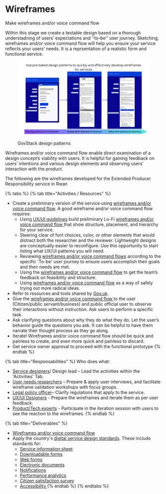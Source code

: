 # Wireframes

Make wireframes and/or voice command flow

Within this stage we create a testable design based on a thorough understadning of users’ expectations and ''to-be'' user journey. Sketching, wireframes and/or voice command flow will help you ensure your service reflects your users’ needs. It is a reprsentation of a realistic form and functional service.&#x20;

<figure><img src="../../.gitbook/assets/Use pre-baked design patterns to quickly and effectively develop wireframes to services (2) (1).png" alt=""><figcaption><p>GovStack design patterns</p></figcaption></figure>

Wireframes and/or voice command flow enable direct examination of a design concept’s viability with users. It is helpful for gaining feedback on users’ intentions and various design elements and observing users' interaction with the product.&#x20;

The following are the wireframes developed for the Extended Producer Responsibility service in Rwan

{% tabs %}
{% tab title="Activities / Resources" %}
* Create a preliminary version of the service using [wireframes and/or voice command flow](../learning-and-exchange/artefacts.md#wireframes-and-or-voice-command-flow). A good wireframe and/or voice command flow requires:
  * Using [UX/UI guidelines](https://govstack.gitbook.io/specification/v/govstack-specification-main/govstack-ui-ux-guidelines) build preliminary Lo-Fi [wireframes and/or voice command flow ](../learning-and-exchange/artefacts.md#wireframes-and-or-voice-command-flow)that show structure, placement, and hierarchy for your service. &#x20;
  * Steering clear of font choices, color, or other elements that would distract both the researcher and the reviewer. Lightweight designs are conceptually easier to reconfigure. Use this opportunity to start listing what UX/UI patterns you will need.&#x20;
  * Reviewing [wireframes and/or voice command flows](../learning-and-exchange/artefacts.md#wireframes-and-or-voice-command-flow) according to the specific 'To-be' user journey to ensure users accomplish their goals and their needs are met.&#x20;
  * Using the [wireframes and/or voice command flow](../learning-and-exchange/artefacts.md#wireframes-and-or-voice-command-flow) to get the team’s feedback on feasibility and structure.&#x20;
  * Using [wireframes and/or voice command flow](../learning-and-exchange/artefacts.md#wireframes-and-or-voice-command-flow) as a way of safely trying out more radical ideas.   &#x20;
* Refer to resources and tools shared by [Gov.uk](https://design-system.service.gov.uk/community/resources-and-tools/).
* Give the [wireframes and/or voice command flow ](../learning-and-exchange/artefacts.md#wireframes-and-or-voice-command-flow)to the user (Citizen/public servant/business) and public official user to observe their interactions without instruction. Ask users to perform a specific task.&#x20;
* Ask clarifying questions about why they do what they do. Let the user’s behavior guide the questions you ask. It can be helpful to have them narrate their thought process as they go along. &#x20;
* Iterate! Wireframes and/or voice command flow should be quick and painless to create, and even more quick and painless to discard.&#x20;
* Get service owner approval to proceed with the functional prototype &#x20;
{% endtab %}

{% tab title="Responsabilities" %}
Who does what:

* [Service designers](../digital-team-composition/user-profiles-taxonomy.md#service-designer)/ Design lead – Lead the activities within the 'Activities' Tab.
* [User needs researchers](broken-reference) – Prepare & apply user interviews, and facilitate wireframe validation workshops with focus groups.&#x20;
* [Legal policy officer](../digital-team-composition/user-profiles-taxonomy.md#legal-policy-officer)– Clarify regulations that apply to the service.
* [UX/UI Designers](broken-reference) - Prepare the wireframes and iterate them as per user feedback.
* [Product/Tech experts](../digital-team-composition/user-profiles-taxonomy.md#back-end-developers) - Participate in the iteration session with users to see the reaction to the wireframes.
{% endtab %}

{% tab title="Deliverables" %}
* [Wireframes and/or voice command flow](../learning-and-exchange/artefacts.md#wireframes-and-or-voice-command-flow) &#x20;
* Apply the country's [digital service design standards](../3-terminology.md#digital-service-design-standard). These include standards for:
  * [Service information sheet](../3-terminology.md#information-service-sheets)
  * [Downloadable forms](../3-terminology.md#downloadable-forms)
  * [Web forms](../3-terminology.md#web-forms)
  * [Electronic documents](../3-terminology.md#electronic-documents)
  * [Notifications](../3-terminology.md#notifications)
  * [Performance analytics](../3-terminology.md#performance-analytics)
  * [Citizen satisfaction survey](../3-terminology.md#citizen-satisfaction-survey)
  * [Accessibility ](../3-terminology.md#accessibility)
{% endtab %}
{% endtabs %}
